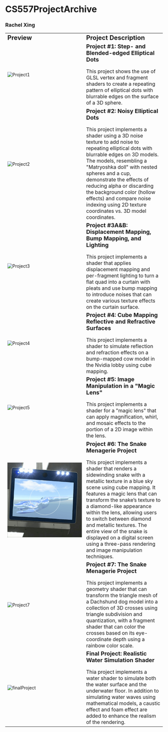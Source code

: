 # CS557ProjectArchive
### Rachel Xing

<table>
    <tr>
        <td><b style="font-size:20px">Preview</b></td>
        <td><b style="font-size:20px">Project Description</b></td>
    </tr>
    <tr>
        <td style="width: 50%;">
            <img src="gif/Project1.gif"
             alt="Project1"
             style="width: 100%; float: left; margin-right: 10px;" /></td>
        <td style="vertical-align: top;">
            <b style="font-size:18px">Project #1: Step- and Blended-edged Elliptical Dots</b>
            <br><br>
            <text style="font-size:16px">This project shows the use of GLSL vertex and fragment shaders to create a 
            repeating pattern of elliptical dots with blurrable edges on the surface of a 3D sphere.</text>
        </td>
    </tr>
    <tr>
        <td style="width: 50%;">
            <img src="gif/Project2.gif"
             alt="Project2"
             style="width: 100%; float: left; margin-right: 10px;" /></td>
        <td style="vertical-align: top;">
            <b style="font-size:18px">Project #2: Noisy Elliptical Dots</b>
            <br><br>
            <text style="font-size:16px">
            This project implements a shader using a 3D noise texture to add noise to repeating elliptical dots with 
            blurrable edges on 3D models. The models, resembling a "Matryoshka doll" with nested spheres and a cup, 
            demonstrate the effects of reducing alpha or discarding the background color (hollow effects) and compare 
            noise indexing using 2D texture coordinates vs. 3D model coordinates. </text>
        </td>
    </tr>
    <tr>
        <td style="width: 50%;">
            <img src="gif/Project3.gif"
             alt="Project3"
             style="width: 100%; float: left; margin-right: 10px;" /></td>
        <td style="vertical-align: top;">
            <b style="font-size:18px">Project #3A&B: Displacement Mapping, Bump Mapping, and Lighting</b>
            <br><br>
            <text style="font-size:16px"> This project implements a shader that applies displacement mapping and per-fragment
            lighting to turn a flat quad into a curtain with pleats and use bump mapping to introduce noises that can 
            create various texture effects on the curtain surface.  </text>
        </td>
    </tr>
    <tr>
        <td style="width: 50%;">
            <img src="gif/Project4.gif"
             alt="Project4"
             style="width: 100%; float: left; margin-right: 10px;" /></td>
        <td style="vertical-align: top;">
            <b style="font-size:18px">Project #4: Cube Mapping Reflective and Refractive Surfaces</b>
            <br><br>
            <text style="font-size:16px"> This project implements a shader to simulate reflection and refraction effects 
            on a bump-mapped cow model in the Nvidia lobby using cube mapping. </text>
        </td>
    </tr>
    <tr>
        <td style="width: 50%;">
            <img src="gif/Project5.gif"
             alt="Project5"
             style="width: 100%; float: left; margin-right: 10px;" /></td>
        <td style="vertical-align: top;">
            <b style="font-size:18px">Project #5: Image Manipulation in a "Magic Lens"</b>
            <br><br>
            <text style="font-size:16px"> This project implements a shader for a "magic lens" that can apply magnification, 
            whirl, and mosaic effects to the portion of a 2D image within the lens.  </text>
        </td>
    </tr>
    <tr>
        <td style="width: 50%;">
            <img src="gif/Project6.gif"
             alt="Project6"
             style="width: 100%; float: left; margin-right: 10px;" /></td>
        <td style="vertical-align: top;">
            <b style="font-size:18px">Project #6: The Snake Menagerie Project</b>
            <br><br>
            <text style="font-size:16px"> This project implements a shader that renders a sidewinding snake with a 
            metallic texture in a blue sky scene using cube mapping. It features a magic lens that can transform the snake’s
            texture to a diamond-like appearance within the lens, allowing users to switch between diamond and metallic textures. 
            The entire view of the snake is displayed on a digital screen using a three-pass rendering and image manipulation techniques.  </text>
        </td>
    </tr>
    <tr>
        <td style="width: 50%;">
            <img src="gif/Project7.gif"
             alt="Project7"
             style="width: 100%; float: left; margin-right: 10px;" /></td>
        <td style="vertical-align: top;">
            <b style="font-size:18px">Project #7: The Snake Menagerie Project</b>
            <br><br>
            <text style="font-size:16px"> This project implements a geometry shader that can transform the triangle mesh of a
            Dachshund dog model into a collection of 3D crosses using triangle subdivision and quantization, with a fragment 
            shader that can color the crosses based on its eye-coordinate depth using a rainbow color scale. </text>
        </td>
    </tr>
    <tr>
        <td style="width: 50%;">
            <img src="gif/finalProject.gif"
             alt="finalProject"
             style="width: 100%; float: left; margin-right: 10px;" /></td>
        <td style="vertical-align: top;">
            <b style="font-size:18px">Final Project: Realistic Water Simulation Shader</b>
            <br><br>
            <text style="font-size:16px"> Thia project implements a water shader to simulate both the water surface and the
            underwater floor. In addition to simulating water waves using mathematical models, a caustic effect and foam 
            effect are added to enhance the realism of the rendering. </text>
        </td>
    </tr>
</table>
